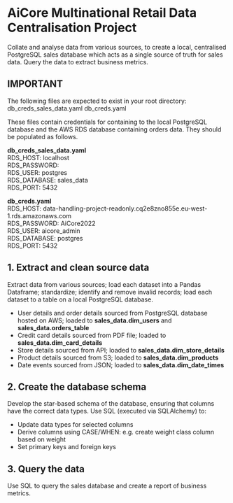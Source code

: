 # AiCore Multinational Retail Data Centralisation Project

Collate and analyse data from various sources, to create a local, centralised PostgreSQL sales database which acts as a single source of truth for sales data. Query the data to extract business metrics.

## IMPORTANT

The following files are expected to exist in your root directory:
db_creds_sales_data.yaml
db_creds.yaml

These files contain credentials for containing to the local PostgreSQL database and the AWS RDS database containing orders data. They should be populated as follows.

__db_creds_sales_data.yaml__  
RDS_HOST: localhost  
RDS_PASSWORD: <password for your local PostgreSQL database>  
RDS_USER: postgres  
RDS_DATABASE: sales_data  
RDS_PORT: 5432  

__db_creds.yaml__  
RDS_HOST: data-handling-project-readonly.cq2e8zno855e.eu-west-1.rds.amazonaws.com  
RDS_PASSWORD: AiCore2022  
RDS_USER: aicore_admin  
RDS_DATABASE: postgres  
RDS_PORT: 5432  


## 1. Extract and clean source data

Extract data from various sources; load each dataset into a Pandas Dataframe; standardize; identify and remove invalid records; load each dataset to a table on a local PostgreSQL database.
- User details and order details sourced from PostgreSQL database hosted on AWS; loaded to __sales_data.dim_users__ and __sales_data.orders_table__
- Credit card details sourced from PDF file; loaded to __sales_data.dim_card_details__
- Store details sourced from API; loaded to __sales_data.dim_store_details__
- Product details sourced from S3; loaded to __sales_data.dim_products__
- Date events sourced from JSON; loaded to __sales_data.dim_date_times__

## 2. Create the database schema

Develop the star-based schema of the database, ensuring that columns have the correct data types. Use SQL (executed via SQLAlchemy) to:
- Update data types for selected columns
- Derive columns using CASE/WHEN: e.g. create weight class column based on weight
- Set primary keys and foreign keys

## 3. Query the data

Use SQL to query the sales database and create a report of business metrics.

